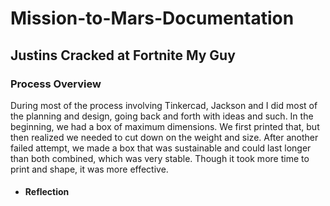 # Mission-to-Mars-Documentation

## Justins Cracked at Fortnite My Guy


### Process Overview
During most of the process involving Tinkercad, Jackson and I did most of the planning and design, going back and forth with ideas and such. In the beginning, we had a box of maximum dimensions. We first printed that, but then realized we needed to cut down on the weight and size. 
After another failed attempt, we made a box that was sustainable and could last longer than both combined, which was very stable. Though it took more time to print and shape, it was more effective.

 
* #### Reflection
  
